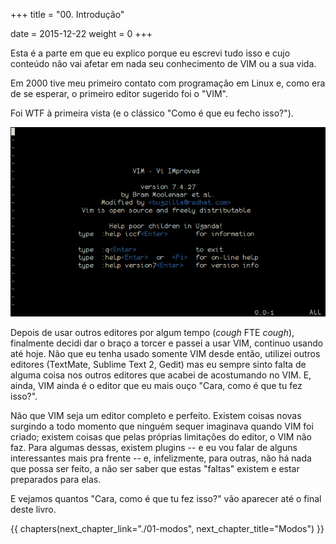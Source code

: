 +++
title = "00. Introdução"

date = 2015-12-22
weight = 0
+++

Esta é a parte em que eu explico porque eu escrevi tudo isso e cujo conteúdo
não vai afetar em nada seu conhecimento de VIM ou a sua vida.

<!-- more -->

Em 2000 tive meu primeiro contato com programação em Linux e, como era de se
esperar, o primeiro editor sugerido foi o "VIM".

Foi WTF à primeira vista (e o clássico "Como é que eu fecho isso?").

![Ok, não é a mesma versão que eu usei a 8 anos atrás, mas a sensação é a mesma.](vim-zero.png)

Depois de usar outros editores por algum tempo (*cough* FTE *cough*), finalmente
decidi dar o braço a torcer e passei a usar VIM, continuo usando até hoje. Não
que eu tenha usado somente VIM desde então, utilizei outros editores (TextMate,
Sublime Text 2, Gedit) mas eu sempre sinto falta de alguma coisa nos outros
editores que acabei de acostumando no VIM. E, ainda, VIM ainda é o editor que
eu mais ouço "Cara, como é que tu fez isso?".

Não que VIM seja um editor completo e perfeito. Existem coisas novas surgindo a
todo momento que ninguém sequer imaginava quando VIM foi criado; existem coisas
que pelas próprias limitações do editor, o VIM não faz. Para algumas dessas,
existem plugins -- e eu vou falar de alguns interessantes mais pra frente -- e,
infelizmente, para outras, não há nada que possa ser feito, a não ser saber que
estas "faltas" existem e estar preparados para elas.

E vejamos quantos "Cara, como é que tu fez isso?" vão aparecer até o final
deste livro.

{{ chapters(next_chapter_link="./01-modos", next_chapter_title="Modos") }}
